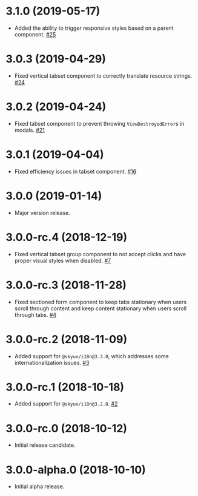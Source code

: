 # 3.1.0 (2019-05-17)

- Added the ability to trigger responsive styles based on a parent component. [#25](https://github.com/blackbaud/skyux-tabs/pull/25)

# 3.0.3 (2019-04-29)

- Fixed vertical tabset component to correctly translate resource strings. [#24](https://github.com/blackbaud/skyux-tabs/pull/24)

# 3.0.2 (2019-04-24)

- Fixed tabset component to prevent throwing `ViewDestroyedError`s in modals. [#21](https://github.com/blackbaud/skyux-tabs/pull/21)

# 3.0.1 (2019-04-04)

- Fixed efficiency issues in tabset component. [#16](https://github.com/blackbaud/skyux-tabs/pull/16)

# 3.0.0 (2019-01-14)

- Major version release.

# 3.0.0-rc.4 (2018-12-19)

- Fixed vertical tabset group component to not accept clicks and have proper visual styles when disabled. [#7](https://github.com/blackbaud/skyux-tabs/pull/7)

# 3.0.0-rc.3 (2018-11-28)

- Fixed sectioned form component to keep tabs stationary when users scroll through content and keep content stationary when users scroll through tabs. [#4](https://github.com/blackbaud/skyux-tabs/pull/4)

# 3.0.0-rc.2 (2018-11-09)

- Added support for `@skyux/i18n@3.3.0`, which addresses some internationalization issues. [#3](https://github.com/blackbaud/skyux-tabs/pull/3)

# 3.0.0-rc.1 (2018-10-18)

- Added support for `@skyux/i18n@3.2.0`. [#2](https://github.com/blackbaud/skyux-tabs/pull/2)

# 3.0.0-rc.0 (2018-10-12)

- Initial release candidate.

# 3.0.0-alpha.0 (2018-10-10)

- Initial alpha release.
